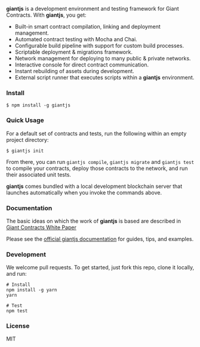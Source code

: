 **giantjs** is a development environment and testing framework for Giant Contracts.
With **giantjs**, you get:

* Built-in smart contract compilation, linking and deployment management.
* Automated contract testing with Mocha and Chai.
* Configurable build pipeline with support for custom build processes.
* Scriptable deployment & migrations framework.
* Network management for deploying to many public & private networks.
* Interactive console for direct contract communication.
* Instant rebuilding of assets during development.
* External script runner that executes scripts within a **giantjs** environment.

### Install

```
$ npm install -g giantjs
```

### Quick Usage

For a default set of contracts and tests, run the following within an empty project directory:

```
$ giantjs init
```

From there, you can run `giantjs compile`, `giantjs migrate` and `giantjs test` to compile your contracts, deploy those contracts to the network, and run their associated unit tests.

**giantjs** comes bundled with a local development blockchain server that launches automatically when you invoke the commands above.

### Documentation

The basic ideas on which the work of **giantjs** is based are described in [Giant Contracts White Paper](https://giantpay.network/whitepaper/contracts)

Please see the [official giantjs documentation](https://github.com/GiantPay/giantjs/wiki) for guides, tips, and examples.

### Development

We welcome pull requests. To get started, just fork this repo, clone it locally, and run:

```shell
# Install
npm install -g yarn
yarn

# Test
npm test
```

### License

MIT